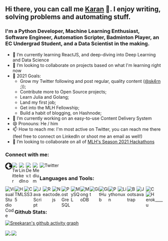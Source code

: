 <!--
**sreekaransrinath/sreekaransrinath** is a ✨ _special_ ✨ repository because its `README.md` (this file) appears on your GitHub profile.

Here are some ideas to get you started:

- 🔭 I’m currently working on ...
- 🌱 I’m currently learning ...
- 👯 I’m looking to collaborate on ...
- 🤔 I’m looking for help with ...
- 💬 Ask me about ...
- 📫 How to reach me: ...
- 😄 Pronouns: ...
- ⚡ Fun fact: ...
-->

## Hi there, you can call me [Karan][website] 👋. I enjoy writing, solving problems and automating stuff. 

### I'm a Python Developer, Machine Learning Enthusiast, Software Engineer, Automation Scripter, Badminton Player, an EC Undergrad Student, and a Data Scientist in the making.

- 🌱 I’m currently learning ReactJS, and deep-diving into Deep Learning and Data Science
- 👯 I’m looking to collaborate on projects based on what I'm learning right now
- 🥅 2021 Goals: 
  - Grow my Twitter following and post regular, quality content ([@sk4rn][twitter] ;));
  - Contribute more to Open Source projects;
  - Learn Julia and Golang; 
  - Land my first job; 
  - Get into the MLH Fellowship;
  - Build a habit of blogging, on Hashnode;
- 🔭 I’m currently working on an easy-to-use Content Delivery System
- 😄 Pronouns: He / him
- 📫 How to reach me: I'm most active on Twitter, you can reach me there (feel free to connect on LinkedIn or shoot me an email as well!)
- 👯 I’m looking to collaborate on all of [MLH's Season 2021 Hackathons](https://mlh.io)

### Connect with me:

[<img align="left" alt="Website" width="22px" src="https://raw.githubusercontent.com/iconic/open-iconic/master/svg/globe.svg" />][website]
[<img align="left" alt="Twitter" width="22px" src="https://icongr.am/devicon/twitter-original.svg" />][twitter]
[<img align="left" alt="LinkedIn" width="22px" src="https://icongr.am/devicon/linkedin-original.svg" />][linkedin]
[<img align="left" alt="Dev.to" width="22px" src="https://cdn.jsdelivr.net/npm/simple-icons@v3/icons/dev-dot-to.svg" />][dev.to]
[<img align="left" alt="Medium" width="22px" src="https://cdn.jsdelivr.net/npm/simple-icons@v3/icons/medium.svg" />][medium]

[<img align="left" alt="Twitter" src="https://img.shields.io/badge/Twitter-1DA1F2?style=for-the-badge&logo=twitter&logoColor=white"/>][twitter]

	

<br />

### Languages and Tools:

<img align="left" alt="Visual Studio Code" width="30px" src="https://icongr.am/material/microsoft-visual-studio-code.svg" />
<img align="left" alt="HTML5" width="30px" src="https://icongr.am/devicon/html5-original-wordmark.svg" />
<img align="left" alt="CSS3" width="30px" src="https://icongr.am/devicon/css3-original-wordmark.svg" />
<img align="left" alt="JavaScript" width="30px" src="https://icongr.am/devicon/javascript-original.svg" />
<img align="left" alt="React" width="30px" src="https://icongr.am/devicon/react-original-wordmark.svg" />
<img align="left" alt="Node.js" width="30px" src="https://icongr.am/devicon/nodejs-original.svg" />
<img align="left" alt="PostGreSQL" width="30px" src="https://icongr.am/devicon/postgresql-original-wordmark.svg"/>
<img align="left" alt="MySQL" width="30px" src="https://icongr.am/devicon/mysql-original-wordmark.svg" />
<img align="left" alt="MongoDB" width="30px" src="https://icongr.am/devicon/mongodb-original-wordmark.svg" />
<img align="left" alt="Git" width="30px" src="https://icongr.am/devicon/git-original-wordmark.svg"/>
<img align="left" alt="GitHub" width="30px" src="https://icongr.am/devicon/github-original-wordmark.svg" />
<img align="left" alt="Python" width="30px" src="https://icongr.am/devicon/python-original.svg" />
<img align="left" alt="Linux" width="30px" src="https://icongr.am/devicon/ubuntu-plain-wordmark.svg" />
<img align="left" alt="Bootstrap" width="30px" src="https://icongr.am/devicon/bootstrap-plain-wordmark.svg" />
<img align="left" alt="Java" width="30px" src="https://icongr.am/devicon/java-original-wordmark.svg" />
<img align="left" alt="C" width="30px" src="https://icongr.am/devicon/c-original.svg" />
<img align="left" alt="Heroku" width="30px" src="https://icongr.am/devicon/heroku-original-wordmark.svg" />

<br />
<br />

---
### Github Stats:

[![Sreekaran's github activity graph](https://activity-graph.herokuapp.com/graph?username=sreekaransrinath&theme=xcode)](https://git.io/sreekaran)

<a href="">
  <img align="center" src="https://github-readme-stats.vercel.app/api?username=sreekaransrinath&count_private=true&include_all_commits=true&show_icons=true&title_color=007bff&text_color=e7e7e7&icon_color=007bff&bg_color=171c28" />
</a>
<a href="">
  <img align="center" src="https://github-readme-stats.vercel.app/api/top-langs/?username=sreekaransrinath&layout=compact&title_color=007bff&text_color=e7e7e7&icon_color=007bff&bg_color=171c28" />
</a>

<!-- ![Karan's Github stats](https://github-readme-stats.vercel.app/api?username=sreekaransrinath&count_private=true&include_all_commits=true&show_icons=true&title_color=007bff&text_color=e7e7e7&icon_color=007bff&bg_color=171c28)

![Top Langs](https://github-readme-stats.vercel.app/api/top-langs/?username=sreekaransrinath&layout=compact&title_color=007bff&text_color=e7e7e7&icon_color=007bff&bg_color=171c28) -->

[website]: https://sreekaransrinath.github.io
[twitter]: https://twitter.com/sk4rn
[linkedin]: https://linkedin.com/in/sreekaran-srinath
[medium]: https://medium.com/@sreekaransrinath
[dev.to]: https://dev.to/sreekaransrinath
[discord]: https://discord.gg/UHjrpmAsnY
